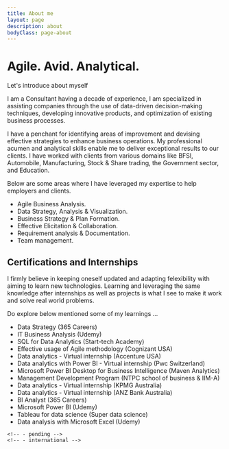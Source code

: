 ```yaml
---
title: About me
layout: page
description: about
bodyClass: page-about
---
```


# Agile. Avid. Analytical.

Let's introduce about myself

I am a Consultant having a decade of experience, I am specialized in assisting companies through the use of data-driven decision-making techniques, developing innovative products, and optimization of existing business processes.

I have a penchant for identifying areas of improvement and devising effective strategies to enhance business operations. My professional acumen and analytical skills enable me to deliver exceptional results to our clients. I have worked with clients from various domains like BFSI, Automobile, Manufacturing, Stock & Share trading, the Government sector, and Education.

Below are some areas where I have leveraged my expertise to help employers and clients.

- Agile Business Analysis.
- Data Strategy, Analysis & Visualization.
- Business Strategy & Plan Formation.
- Effective Elicitation & Collaboration.
- Requirement analysis & Documentation.
- Team management.

## Certifications and Internships


I firmly believe in keeping oneself updated and adapting felexibility with aiming to learn new technologies. Learning and leveraging the same knowledge after internships as well as projects is what I see to make it work and solve real world problems.

Do explore below mentioned some of my learnings ...

- Data Strategy (365 Careers)
- IT Business Analysis (Udemy)
- SQL for Data Analytics (Start-tech Academy)
- Effective usage of Agile methodology (Cognizant USA)
- Data analytics - Virtual internship (Accenture USA)
- Data analytics with Power BI - Virtual internship (Pwc Switzerland)
- Microsoft Power BI Desktop for Business Intelligence (Maven Analytics)
- Management Development Program (NTPC school of business & IIM-A)
- Data analytics - Virtual internship (KPMG Australia)
- Data analytics - Virtual internship (ANZ Bank Australia)
- BI Analyst (365 Careers)
- Microsoft Power BI (Udemy)
- Tableau for data science (Super data science)
- Data analysis with Microsoft Excel (Udemy)

<!-- ![Accounting Services]("C:\Users\mmdab\Downloads\20220727_103508.jpg") -->

<!-- # Objectives

Financial accounting and financial reporting are often used as synonyms.

1. According to International Financial Reporting Standards: the objective of financial reporting is:
2. To provide financial information that is useful to existing and potential investors, lenders and other creditors in making decisions about providing resources to the reporting entity.
3. According to the European Accounting Association:

## Relevance

Relevance is the capacity of the financial information to influence the decision of its users. The ingredients of relevance are the predictive value and confirmatory value. Materiality is a sub-quality of relevance.

> The ingredients of relevance are the predictive value and confirmatory value.

Information is considered material if its omission or misstatement could influence the economic decisions of users taken on the basis of the financial statements.

## Faithful Representation

Faithful representation means that the actual effects of the transactions shall be properly accounted for and reported in the financial statements. The words and numbers must match what really happened in the transaction. The ingredients of faithful representation are completeness, neutrality and free from error.

## Enhancing Qualitative Characteristics

### Verifiability

Verifiability implies consensus between the different knowledgeable and independent users of financial information. Such information must be supported by sufficient evidence to follow the principle of objectivity.

### Comparability

Comparability is the uniform application of accounting methods across entities in the same industry. The principle of consistency is under comparability. Consistency is the uniform application of accounting across points in time within an entity.

### Understandability

Understandability means that accounting reports should be expressed as clearly as possible and should be understood by those to whom the information is relevant.
Timeliness: Timeliness implies that financial information must be presented to the users before a decision is to be made.

---

## Statement of cash flows

The statement of cash flows considers the inputs and outputs in concrete cash within a stated period. The general template of a cash flow statement is as follows: Cash Inflow - Cash Outflow + Opening Balance = Closing Balance

| Cash Inflow | Outflow   | Opening Balance |
| ----------- | --------- | --------------- |
| _Monday_    | `Tuesday` | **Wednesday**   |
| 1           | 2         | 3               |

**Example 1:** in the beginning of September, Ellen started out with $5 in her bank account. During that same month, Ellen borrowed $20 from Tom. At the end of the month, Ellen bought a pair of shoes for $7. Ellen's cash flow statement for the month of September looks like this:

- Cash inflow: $20
- Cash outflow:$7
- Opening balance: $5
- Closing balance: $20 – $7 + $5 = $18

**Example 2:** in the beginning of June, WikiTables, a company that buys and resells tables, sold 2 tables. They'd originally bought the tables for $25 each, and sold them at a price of $50 per table. The first table was paid out in cash however the second one was bought in credit terms. WikiTables' cash flow statement for the month of June looks like this:

> **Important:** the cash flow statement only considers the exchange of actual cash, and ignores what the person in question owes or is owed.

## Statement of financial position (balance sheet)

The balance sheet is the financial statement showing a firm's assets, liabilities and equity (capital) at a set point in time, usually the end of the fiscal year reported on the accompanying income statement.

- **fixed assets**
  - property
  - building
  - equipment (such as factory machinery)
<!-- - **intangible assets** -->
  <!-- - copyrights -->
  <!-- - trademarks -->
  <!-- - patents -->
    <!-- - pending -->
    <!-- - international -->
<!-- - goodwill -->

<!-- Owner's equity, sometimes referred to as net assets, is represented differently depending on the type of business ownership. Business ownership can be in the form of a sole proprietorship, partnership, or a corporation. For a corporation, the owner's equity portion usually shows common stock, and retained earnings (earnings kept in the company). Retained earnings come from the retained earnings statement, prepared prior to the balance sheet. -->
